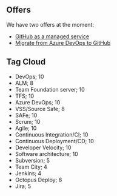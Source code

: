 ## Offers ##

We have two offers at the moment:
- [GitHub as a managed service](GitHub-as-a-managed-service.md)
- [Migrate from Azure DevOps to GitHub](Migrate-from-Azure-DevOps-to-GitHub.md)


## Tag Cloud ##
- DevOps; 10
- ALM; 8
- Team Foundation server; 10
- TFS; 10
- Azure DevOps; 10
- VSS/Source Safe; 8
- SAFe; 10
- Scrum; 10
- Agile; 10
- Continuous Integration/CI; 10
- Continuous Deployment/CD; 10
- Developer Velocity; 10
- Software architecture; 10
- Subversion; 5 
- Team City; 4
- Jenkins; 4
- Octopus Deploy; 8
- Jira; 5
